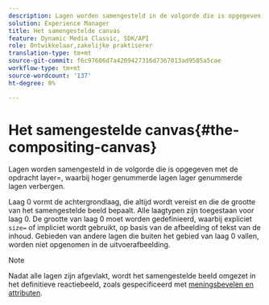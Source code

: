```yaml
---
description: Lagen worden samengesteld in de volgorde die is opgegeven met de opdracht layer=, waarbij hoger genummerde lagen lager genummerde lagen verbergen.
solution: Experience Manager
title: Het samengestelde canvas
feature: Dynamic Media Classic, SDK/API
role: Ontwikkelaar,zakelijke praktiserer
translation-type: tm+mt
source-git-commit: f6c97606d7a4209427316d7367013ad9585a5cae
workflow-type: tm+mt
source-wordcount: '137'
ht-degree: 0%

---
```



# Het samengestelde canvas{#the-compositing-canvas}

Lagen worden samengesteld in de volgorde die is opgegeven met de opdracht layer=, waarbij hoger genummerde lagen lager genummerde lagen verbergen.

Laag 0 vormt de achtergrondlaag, die altijd wordt vereist en die de grootte van het samengestelde beeld bepaalt. Alle laagtypen zijn toegestaan voor laag 0. De grootte van laag 0 moet worden gedefinieerd, waarbij expliciet `size=` of impliciet wordt gebruikt, op basis van de afbeelding of tekst van de inhoud. Gebieden van andere lagen die buiten het gebied van laag 0 vallen, worden niet opgenomen in de uitvoerafbeelding.

>[!NOTE]
>
>Nadat alle lagen zijn afgevlakt, wordt het samengestelde beeld omgezet in het definitieve reactiebeeld, zoals gespecificeerd met [meningsbevelen en attributen](../../../../../../is-api/http-ref/image-serving-api-ref/c-http-protocol-reference/c-syntax-and-features/c-command-overview/r-view-commands-and-attributes.md#reference-8b3d637d080a47a4ba669a7f0de2ba90).

